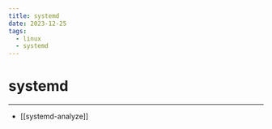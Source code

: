 ```yaml
---
title: systemd
date: 2023-12-25
tags:
  - linux
  - systemd
---
```


# systemd

---

- [[systemd-analyze]]